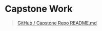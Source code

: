 # Capstone Work
> [GitHub / Capstone Repo README.md](https://github.com/CodedFlames/capstone/blob/dev/README.md)